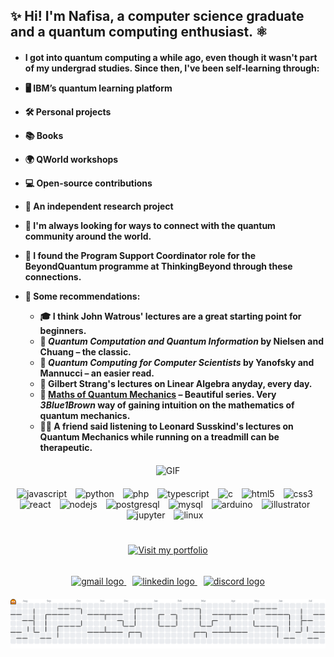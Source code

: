 <!-- Heading -->
<h2 align="left"> ✨ Hi! I'm Nafisa, a computer science graduate and a quantum computing enthusiast. ⚛️</h2>

<h4 align="left">

-  I got into quantum computing a while ago, even though it wasn't part of my undergrad studies. Since then, I've been self-learning through:
  - 🖥️ IBM’s quantum learning platform  
  - 🛠️ Personal projects  
  - 📚 Books  
  - 🌍 QWorld workshops  
  - 💻 Open-source contributions  
  - 🔬 An independent research project  

- 🤝 I'm always looking for ways to connect with the quantum community around the world.  

- 🎯 I found the **Program Support Coordinator** role for the **BeyondQuantum** programme at **ThinkingBeyond** through these connections.  

- **📖 Some recommendations:**  
  - 🎓 I think **John Watrous' lectures** are a great starting point for beginners.  
  - 📘 *Quantum Computation and Quantum Information* by **Nielsen and Chuang** – the classic.  
  - 📗 *Quantum Computing for Computer Scientists* by **Yanofsky and Mannucci** – an easier read.  
  - 🔢 **Gilbert Strang's lectures** on Linear Algebra anyday, every day.  
  - 🎥 [**Maths of Quantum Mechanics**](https://www.youtube.com/playlist?list=PL8ER5-vAoiHAWm1UcZsiauUGPlJChgNXC) – Beautiful series. Very *3Blue1Brown* way of gaining intuition on the mathematics of quantum mechanics.  
  - 🏃‍♂️ A friend said listening to **Leonard Susskind's lectures** on Quantum Mechanics while running on a treadmill can be therapeutic.  

</h4>



<!-- GIF (centered for consistency, or float it if you prefer) -->
<div align="center" style="margin: 20px 0;">
  <img 
    src="https://media0.giphy.com/media/v1.Y2lkPTc5MGI3NjExMXJyNnZia3hvNnpvd2piYnB5Zm15MGlyOTZnbXI0dW9jYmMzNnF1dSZlcD12MV9pbnRlcm5hbF9naWZfYnlfaWQmY3Q9cw/mv3okVsmqVDOBwabBT/giphy.gif"  
    alt="GIF"
    width="180"
    height="180"
  />
</div>
<!-- Technology Logos (centered, spaced with margin-right) -->
<div align="center" style="margin-bottom: 20px;">
  <img src="https://cdn.jsdelivr.net/gh/devicons/devicon/icons/javascript/javascript-original.svg" alt="javascript" width="40" style="margin-right: 10px;" />
  <img src="https://cdn.jsdelivr.net/gh/devicons/devicon/icons/python/python-original.svg" alt="python" width="40" style="margin-right: 10px;" />
  <img src="https://cdn.jsdelivr.net/gh/devicons/devicon/icons/php/php-original.svg" alt="php" width="40" style="margin-right: 10px;" />
  <img src="https://cdn.jsdelivr.net/gh/devicons/devicon/icons/typescript/typescript-original.svg" alt="typescript" width="40" style="margin-right: 10px;" />
  <img src="https://cdn.jsdelivr.net/gh/devicons/devicon/icons/c/c-original.svg" alt="c" width="40" style="margin-right: 10px;" />
  <img src="https://cdn.jsdelivr.net/gh/devicons/devicon/icons/html5/html5-original.svg" alt="html5" width="40" style="margin-right: 10px;" />
  <img src="https://cdn.jsdelivr.net/gh/devicons/devicon/icons/css3/css3-original.svg" alt="css3" width="40" style="margin-right: 10px;" />
  <img src="https://cdn.jsdelivr.net/gh/devicons/devicon/icons/react/react-original.svg" alt="react" width="40" style="margin-right: 10px;" />
  <img src="https://cdn.jsdelivr.net/gh/devicons/devicon/icons/nodejs/nodejs-original.svg" alt="nodejs" width="40" style="margin-right: 10px;" />
  <img src="https://cdn.jsdelivr.net/gh/devicons/devicon/icons/postgresql/postgresql-original.svg" alt="postgresql" width="40" style="margin-right: 10px;" />
  <img src="https://cdn.jsdelivr.net/gh/devicons/devicon/icons/mysql/mysql-original.svg" alt="mysql" width="40" style="margin-right: 10px;" />
  <img src="https://cdn.jsdelivr.net/gh/devicons/devicon/icons/arduino/arduino-original.svg" alt="arduino" width="40" style="margin-right: 10px;" />
  <img src="https://cdn.jsdelivr.net/gh/devicons/devicon/icons/illustrator/illustrator-plain.svg" alt="illustrator" width="40" style="margin-right: 10px;" />
  <img src="https://cdn.jsdelivr.net/gh/devicons/devicon/icons/jupyter/jupyter-original.svg" alt="jupyter" width="40" style="margin-right: 10px;" />
  <img src="https://cdn.jsdelivr.net/gh/devicons/devicon/icons/linux/linux-original.svg" alt="linux" width="40" style="margin-right: 10px;" />
</div>
<h1></h1>
<!-- Portfolio Badge -->
<div align="center" style="margin: 20px 20px;">
  <a href="https://creativebinbag.github.io/Silly-Goose-Portfolio/" target="_blank">
    <img
      src="https://img.shields.io/static/v1?message=Visit%20my%20portfolio%20to%20discover%20that%20I%20am%20just%20a%20silly%20lil%20goose&logo=&label=&color=F08C00&logoColor=white&labelColor=&style=for-the-badge"
      height="35"
      alt="Visit my portfolio"
    />
  </a>
</div>

<h6></h6>

<!-- Contact Badges -->
<div align="center" style="margin-bottom: 20px;">
  <a href="mailto:nafisashamim1999@gmail.com" target="_blank" style="margin-right: 10px;">
     <img src="https://img.shields.io/static/v1?message=Gmail&logo=gmail&label=&color=D14836&logoColor=white&labelColor=&style=for-the-badge" height="35" alt="gmail logo"  />
  </a>
  <a href="https://www.linkedin.com/in/nafisa-shamim-rafa-6534131aa/" target="_blank" style="margin-right: 10px;">
     <img src="https://img.shields.io/static/v1?message=LinkedIn&logo=linkedin&label=&color=0077B5&logoColor=white&labelColor=&style=for-the-badge" height="35" alt="linkedin logo"  />
  </a>
  <a href="NafisaRafa#5784" target="_blank">
      <img src="https://img.shields.io/static/v1?message=Discord&logo=discord&label=&color=7289DA&logoColor=white&labelColor=&style=for-the-badge" height="35" alt="discord logo"  />
  </a>
</div>

<!-- Pacman Contribution Graph -->
<div align="center">
  <picture>
    <source 
      media="(prefers-color-scheme: dark)" 
      srcset="https://raw.githubusercontent.com/CreativeBinBag/CreativeBinBag/output/pacman-contribution-graph-dark.svg"
    />
    <source 
      media="(prefers-color-scheme: light)" 
      srcset="https://raw.githubusercontent.com/CreativeBinBag/CreativeBinBag/output/pacman-contribution-graph.svg"
    />
    <img 
      alt="pacman contribution graph" 
      src="https://raw.githubusercontent.com/CreativeBinBag/CreativeBinBag/output/pacman-contribution-graph.svg" 
      style="max-width: 100%; height: auto;"
    />
  </picture>
</div>
